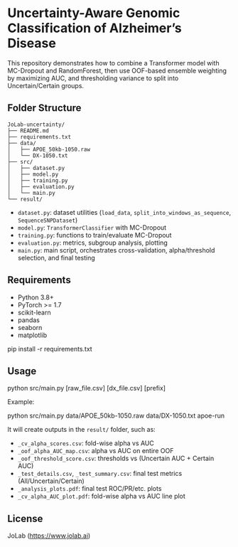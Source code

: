 # Uncertainty-Aware Genomic Classification of Alzheimer’s Disease

This repository demonstrates how to combine a Transformer model with MC-Dropout and RandomForest, then use OOF-based ensemble weighting by maximizing AUC, and thresholding variance to split into Uncertain/Certain groups.

## Folder Structure

```
JoLab-uncertainty/
├── README.md
├── requirements.txt
├── data/
│   ├── APOE_50kb-1050.raw
│   └── DX-1050.txt
├── src/
│   ├── dataset.py
│   ├── model.py
│   ├── training.py
│   ├── evaluation.py
│   └── main.py
└── result/
```
- `dataset.py`: dataset utilities (`load_data`, `split_into_windows_as_sequence`, `SequenceSNPDataset`)
- `model.py`: `TransformerClassifier` with MC-Dropout
- `training.py`: functions to train/evaluate MC-Dropout
- `evaluation.py`: metrics, subgroup analysis, plotting
- `main.py`: main script, orchestrates cross-validation, alpha/threshold selection, and final testing

## Requirements

- Python 3.8+
- PyTorch >= 1.7
- scikit-learn
- pandas
- seaborn
- matplotlib

pip install -r requirements.txt

## Usage

python src/main.py [raw_file.csv] [dx_file.csv] [prefix]

Example:

python src/main.py data/APOE_50kb-1050.raw data/DX-1050.txt apoe-run

It will create outputs in the `result/` folder, such as:

- `_cv_alpha_scores.csv`: fold-wise alpha vs AUC
- `_oof_alpha_AUC_map.csv`: alpha vs AUC on entire OOF
- `_oof_threshold_score.csv`: thresholds vs (Uncertain AUC + Certain AUC)
- `_test_details.csv`, `_test_summary.csv`: final test metrics (All/Uncertain/Certain)
- `_analysis_plots.pdf`: final test ROC/PR/etc. plots
- `_cv_alpha_AUC_plot.pdf`: fold-wise alpha vs AUC line plot

## License
JoLab (https://www.jolab.ai)
